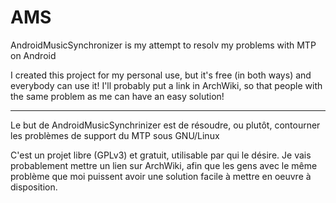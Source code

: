 AMS
===

AndroidMusicSynchronizer is my attempt to resolv my problems with MTP on Android

I created this project for my personal use, but it's free (in both ways) and everybody can use it!
I'll probably put a link in ArchWiki, so that people with the same problem as me can have an easy solution!

-----------------------------

Le but de AndroidMusicSynchrinizer est de résoudre, ou plutôt, contourner les problèmes de support du MTP sous GNU/Linux

C'est un projet libre (GPLv3) et gratuit, utilisable par qui le désire.
Je vais probablement mettre un lien sur ArchWiki, afin que les gens avec le même problème que moi puissent avoir une solution facile à mettre en oeuvre à disposition.
